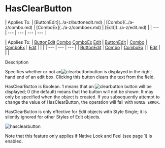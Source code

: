 




<h1 class="heading"><span class="name">HasClearButton</span></h1>
| Applies To: | [ButtonEdit](../a-z/buttonedit.md) | [Combo](../a-z/combo.md) | [ComboEx](../a-z/comboex.md) | [Edit](../a-z/edit.md) |
| --- | --- | --- | --- | ---  |

| Applies To: | [ButtonEdit](../a-z/buttonedit.md) [Combo](../a-z/combo.md) [ComboEx](../a-z/comboex.md) [Edit](../a-z/edit.md) | [ButtonEdit](../a-z/buttonedit.md) | [Combo](../a-z/combo.md) | [ComboEx](../a-z/comboex.md) | [Edit](../a-z/edit.md) |  |  |
| --- | --- | ---  |
| [ButtonEdit](../a-z/buttonedit.md) | [Combo](../a-z/combo.md) | [ComboEx](../a-z/comboex.md) |
| [Edit](../a-z/edit.md) |  |  |


Description


Specifies whether or not an![clearbutton](../img/clearbutton.png)button is displayed in the right-hand end of an edit box. Clicking this button clears the text from the field.



HasClearButton is Boolean. 1 means that an ![clearbutton](../img/clearbutton.png) button will be displayed; 0 (the default) means that the button will not be shown. It may only be specified when the object is created. If you subsequently attempt to change the value of HasClearButton, the operation will fail with `NONCE ERROR`.


HasClearButton is only effective for Edit objects with Style Single; it is silently ignored for other Styles of Edit objects.


![hasclearbutton](../img/hasclearbutton.png)


Note that this feature only applies if Native Look and Feel 
(see page 1)
 is enabled.


